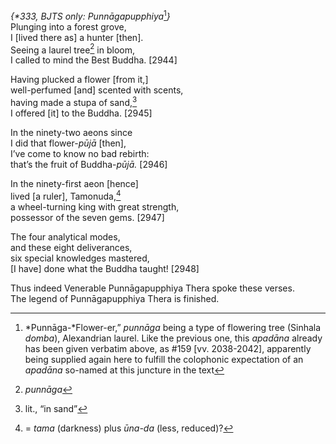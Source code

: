 *{\*333, BJTS only: Punnāgapupphiya*[^1]*}*  
Plunging into a forest grove,  
I \[lived there as\] a hunter \[then\].  
Seeing a laurel tree[^2] in bloom,  
I called to mind the Best Buddha. \[2944\]

Having plucked a flower \[from it,\]  
well-perfumed \[and\] scented with scents,  
having made a stupa of sand,[^3]  
I offered \[it\] to the Buddha. \[2945\]

In the ninety-two aeons since  
I did that flower-*pūjā* \[then\],  
I’ve come to know no bad rebirth:  
that’s the fruit of Buddha-*pūjā.* \[2946\]

In the ninety-first aeon \[hence\]  
lived \[a ruler\], Tamonuda,[^4]  
a wheel-turning king with great strength,  
possessor of the seven gems. \[2947\]

The four analytical modes,  
and these eight deliverances,  
six special knowledges mastered,  
\[I have\] done what the Buddha taught! \[2948\]

Thus indeed Venerable Punnāgapupphiya Thera spoke these verses.  
The legend of Punnāgapupphiya Thera is finished.

[^1]: *Punnāga-*Flower-er,” *punnāga* being a type of flowering tree (Sinhala *domba*), Alexandrian laurel. Like the previous one, this *apadāna* already has been given verbatim above, as \#159 \[vv. 2038-2042\], apparently being supplied again here to fulfill the colophonic expectation of an *apadāna* so-named at this juncture in the text

[^2]: *punnāga*

[^3]: lit., “in sand”

[^4]: = *tama* (darkness) plus *ūna-da* (less, reduced)?
